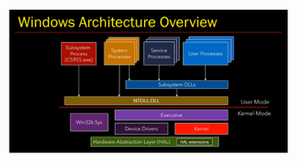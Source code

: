 ![](https://github.com/shell-bomb/Notes/blob/main/Windows-Internals/Images/Captura%20de%20pantalla%202024-09-04%20130136.png)
